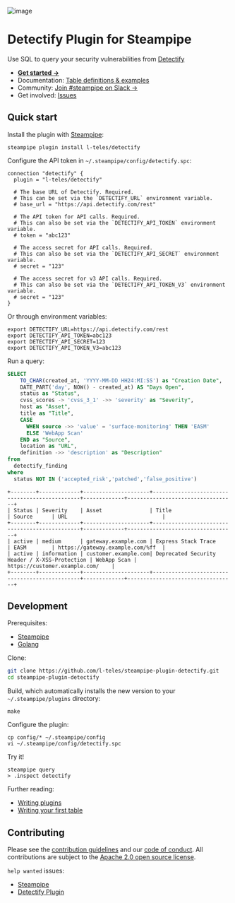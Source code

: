 ![image](https://hub.steampipe.io/images/plugins/l-teles/detectify-social-graphic.png)

# Detectify Plugin for Steampipe

Use SQL to query your security vulnerabilities from [Detectify](https://detectify.com/)

- **[Get started →](https://hub.steampipe.io/plugins/l-teles/detectify)**
- Documentation: [Table definitions & examples](https://hub.steampipe.io/plugins/l-teles/steampipe-plugin-detectify/tables)
- Community: [Join #steampipe on Slack →](https://turbot.com/community/join)
- Get involved: [Issues](https://github.com/l-teles/steampipe-plugin-detectify/issues)

## Quick start

Install the plugin with [Steampipe](https://steampipe.io):

```shell
steampipe plugin install l-teles/detectify
```

Configure the API token in `~/.steampipe/config/detectify.spc`:

```hcl
connection "detectify" {
  plugin = "l-teles/detectify"

  # The base URL of Detectify. Required.
  # This can be set via the `DETECTIFY_URL` environment variable.
  # base_url = "https://api.detectify.com/rest"

  # The API token for API calls. Required.
  # This can also be set via the `DETECTIFY_API_TOKEN` environment variable.
  # token = "abc123"

  # The access secret for API calls. Required.
  # This can also be set via the `DETECTIFY_API_SECRET` environment variable.
  # secret = "123"

  # The access secret for v3 API calls. Required.
  # This can also be set via the `DETECTIFY_API_TOKEN_V3` environment variable.
  # secret = "123"
}
```

Or through environment variables:

```shell
export DETECTIFY_URL=https://api.detectify.com/rest
export DETECTIFY_API_TOKEN=abc123
export DETECTIFY_API_SECRET=123
export DETECTIFY_API_TOKEN_V3=abc123
```

Run a query:
```sql
SELECT
    TO_CHAR(created_at, 'YYYY-MM-DD HH24:MI:SS') as "Creation Date",
    DATE_PART('day', NOW() - created_at) AS "Days Open",
    status as "Status",
    cvss_scores -> 'cvss_3_1' ->> 'severity' as "Severity",
    host as "Asset",
    title as "Title",
    CASE
      WHEN source ->> 'value' = 'surface-monitoring' THEN 'EASM'
      ELSE 'WebApp Scan'
    END as "Source",
    location as "URL",
    definition ->> 'description' as "Description"
from
  detectify_finding
where
  status NOT IN ('accepted_risk','patched','false_positive')
```

```
+--------+-------------+---------------------+-----------------------------------------------+-------------+----------------------------------+
| Status | Severity    | Asset               | Title                                         | Source      | URL                              |
+--------+-------------+---------------------+-----------------------------------------------+-------------+----------------------------------+
| active | medium      | gateway.example.com | Express Stack Trace                           | EASM        | https://gateway.example.com/%ff  |
| active | information | customer.example.com| Deprecated Security Header / X-XSS-Protection | WebApp Scan | https://customer.example.com/    |
+--------+-------------+---------------------+-----------------------------------------------+-------------+----------------------------------+
```

## Development

Prerequisites:

- [Steampipe](https://steampipe.io/downloads)
- [Golang](https://golang.org/doc/install)

Clone:

```sh
git clone https://github.com/l-teles/steampipe-plugin-detectify.git
cd steampipe-plugin-detectify
```

Build, which automatically installs the new version to your `~/.steampipe/plugins` directory:

```
make
```

Configure the plugin:

```
cp config/* ~/.steampipe/config
vi ~/.steampipe/config/detectify.spc
```

Try it!

```
steampipe query
> .inspect detectify
```

Further reading:

- [Writing plugins](https://steampipe.io/docs/develop/writing-plugins)
- [Writing your first table](https://steampipe.io/docs/develop/writing-your-first-table)

## Contributing

Please see the [contribution guidelines](https://github.com/turbot/steampipe/blob/main/CONTRIBUTING.md) and our [code of conduct](https://github.com/turbot/steampipe/blob/main/CODE_OF_CONDUCT.md). All contributions are subject to the [Apache 2.0 open source license](https://github.com/l-teles/steampipe-plugin-detectify/blob/main/LICENSE).

`help wanted` issues:

- [Steampipe](https://github.com/turbot/steampipe/labels/help%20wanted)
- [Detectify Plugin](https://github.com/l-teles/steampipe-plugin-detectify/labels/help%20wanted)
